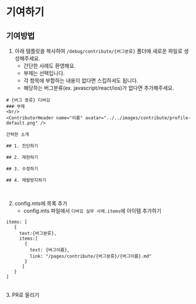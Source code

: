 # 기여하기

## 기여방법
1. 아래 템플릿을 복사하여 `/debug/contribute/{버그분류}` 폴더에 새로운 파일로 생성해주세요.
   - 간단한 사례도 환영해요.
   - 부제는 선택입니다.
   - 각 항목에 부합하는 내용이 없다면 스킵하셔도 됩니다.
   - 해당하는 버그분류(ex. javascript/react/ios)가 없다면 추가해주세요.

```
# {버그 종류} 디버깅
### 부제
<br/>
<ContributorHeader name="이름" avatar="../../images/contribute/profile-default.png" />

간략한 소개

## 1. 진단하기

## 2. 재현하기

## 3. 수정하기

## 4. 재발방지하기
```

<br/>

2. config.mts에 목록 추가
   - config.mts 파일에서 `디버깅 실무 사례.items`에 아이템 추가하기
```
items: [
   {
     text:{버그분류},
     items:[
       {
         text: {버그이름},
         link: "/pages/contribute/{버그분류}/{버그이름}.md"
       }
      ]
   }
]
```

<br/>
3. PR로 올리기
